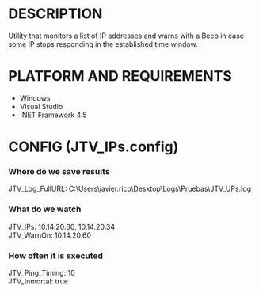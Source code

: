 # DESCRIPTION
Utility that monitors a list of IP addresses and warns with a Beep in case some IP stops responding in the established time window.
   
# PLATFORM AND REQUIREMENTS
   - Windows
   - Visual Studio
   - .NET Framework 4.5


# CONFIG (JTV_IPs.config)
   
### Where do we save results

JTV_Log_FullURL: C:\Users\javier.rico\Desktop\Logs\Pruebas\JTV_UPs.log

### What do we watch

JTV_IPs: 10.14.20.60, 10.14.20.34   
JTV_WarnOn: 10.14.20.60

### How often it is executed

JTV_Ping_Timing: 10   
JTV_Inmortal: true
